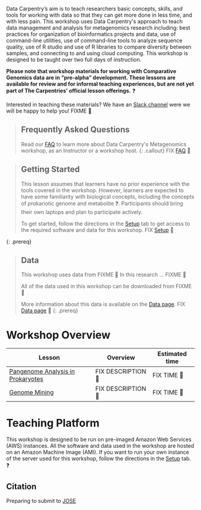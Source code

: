 ---
---

Data Carpentry’s aim is to teach researchers basic concepts, skills, and tools 
for working
with data so that they can get more done in less time, and with less pain. This workshop uses 
Data Carpentry's approach to
teach data management and analysis for metagenomics research including: 
best practices for organization of bioinformatics projects and data, use
of command-line utilities, use of command-line tools to analyze sequence quality, 
use of R studio and use of R libraries to compare diversity between samples, 
and connecting to and using cloud computing. 
This workshop is designed to be taught over two full days of instruction.

**Please note that workshop materials for working with Comparative Genomics data are in “pre-alpha” development. 
These lessons are available for review and for informal teaching experiences, but are not yet part 
of The Carpentries’ official lesson offerings.** ❓

Interested in teaching these materials? We have an 
[Slack channel](https://join.slack.com/t/metagenomicslesson/shared_invite/zt-pjaldgg7-BQVHxLTAqxlklkaH881xbA) 
were we will be happy to help you! FIXME 💢


> ## Frequently Asked Questions
> Read our [FAQ](/comparative-genomics-workshop/faq/) to learn more about Data Carpentry's Metagenomics workshop, as an Instructor or a workshop host.
{: .callout} FIX [FAQ](/comparative-genomics-workshop/faq/) 💢

> ## Getting Started
>
> This lesson assumes that learners have no prior experience with the tools covered in the workshop. 
> However, learners are expected to have some familiarity with biological concepts,
> including the 
> concepts of prokariotic genome and metabolite ❓. Participants should bring their own laptops and plan to participate actively. 
> 
> To get started, follow the directions in the [Setup](setup.html) tab to 
> get access to the required software and data for this workshop. FIX [Setup](setup.html) 💢
> 
{: .prereq}

> ## Data
> 
> This workshop uses data from FIXME 💢
> In this research ... FIXME 💢
>
> All of the data used in this workshop can be downloaded from FIXME 💢
> 
> More information about this data is available on the [Data page](https://czirion.github.io/comparative-genomics-workshop/data/index.html). FIX [Data page](https://czirion.github.io/comparative-genomics-workshop/data/index.html) 💢
{: .prereq} 

# Workshop Overview 

| Lesson    | Overview | Estimated time|
| ------- | ---------- | ---------- |
| [Pangenome Analysis in Prokaryotes](https://paumayell.github.io/pangenomics/) | FIX DESCRIPTION 💢|FIX TIME 💢|  
| [Genome Mining](https://axelramosgarcia.github.io/Genome-Mining/) |  FIX DESCRIPTION 💢| FIX TIME 💢| 


# Teaching Platform
This workshop is designed to be run on pre-imaged Amazon Web Services (AWS)
instances. All the software and data used in the workshop are hosted on an Amazon Machine Image (AMI).
If you want to run your own instance of the server used for this workshop, follow the directions in the [Setup](setup.html) tab. ❓

## Citation 
Preparing to submit to [JOSE](paper.md)
